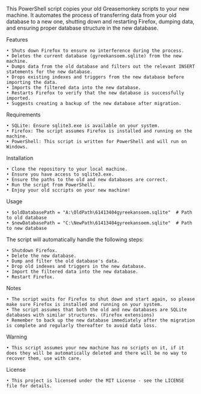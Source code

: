 This PowerShell script copies your old Greasemonkey scripts to your new machine. It automates the process of transferring data from your old database to a new one, shutting down and restarting Firefox, dumping data, and ensuring proper database structure in the new database.

Features

    • Shuts down Firefox to ensure no interference during the process.
    • Deletes the current database (gyreekansoem.sqlite) from the new machine.
    • Dumps data from the old database and filters out the relevant INSERT statements for the new database.
    • Drops existing indexes and triggers from the new database before importing the data.
    • Imports the filtered data into the new database.
    • Restarts Firefox to verify that the new database is successfully imported.
    • Suggests creating a backup of the new database after migration.

Requirements

    • SQLite: Ensure sqlite3.exe is available on your system.
    • Firefox: The script assumes Firefox is installed and running on the machine.
    • PowerShell: This script is written for PowerShell and will run on Windows.

Installation

    • Clone the repository to your local machine.
    • Ensure you have access to sqlite3.exe.
    • Ensure the paths to the old and new databases are correct.
    • Run the script from PowerShell.
    • Enjoy your old sccripts on your new machine!

Usage

    • $oldDatabasePath = "A:\OldPath\61413404gyreekansoem.sqlite"  # Path to old database
    • $newDatabasePath = "C:\NewPath\61413404gyreekansoem.sqlite"  # Path to new database

The script will automatically handle the following steps:

    • Shutdown Firefox.
    • Delete the new database.
    • Dump and filter the old database's data.
    • Drop old indexes and triggers in the new database.
    • Import the filtered data into the new database.
    • Restart Firefox.

Notes

    • The script waits for Firefox to shut down and start again, so please make sure Firefox is installed and running on your system.
    • The script assumes that both the old and new databases are SQLite databases with similar structures. (Firefox extensions)
    • Remember to back up the new database immediately after the migration is complete and regularly thereafter to avoid data loss.
    
Warning

    • This script assumes your new machine has no scripts on it, if it does they will be automatically deleted and there will be no way to recover them, use with care.

License

    • This project is licensed under the MIT License - see the LICENSE file for details.
    
